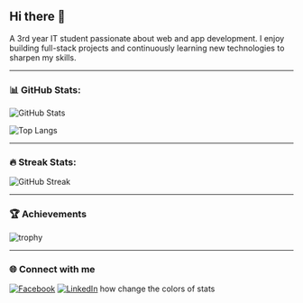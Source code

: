 ## Hi there 👋  
A 3rd year IT student passionate about web and app development.
I enjoy building full-stack projects and continuously learning new technologies to sharpen my skills.  

---

### 📊 GitHub Stats:
![GitHub Stats](https://github-readme-stats.vercel.app/api?username=Shinxss&show_icons=true&theme=radical)

![Top Langs](https://github-readme-stats.vercel.app/api/top-langs/?username=Shinxss&layout=compact&theme=radical)

---

### 🔥 Streak Stats:
![GitHub Streak](https://streak-stats.demolab.com?user=Shinxss&theme=radical&hide_border=true)

---

### 🏆 Achievements
![trophy](https://github-profile-trophy.vercel.app/?username=Shinxss&theme=onedark&margin-w=15&margin-h=15)

---

### 🌐 Connect with me
[![Facebook](https://img.shields.io/badge/Facebook-1877F2?style=for-the-badge&logo=facebook&logoColor=white)](https://www.facebook.com/jachinadam.aliman.7)
[![LinkedIn](https://img.shields.io/badge/LinkedIn-0077B5?style=for-the-badge&logo=linkedin&logoColor=white)](https://www.linkedin.com/in/jachin-aliman/)
how change the colors of stats
